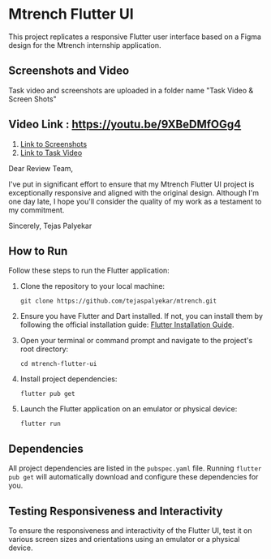 
# Mtrench Flutter UI

This project replicates a responsive Flutter user interface based on a Figma design for the Mtrench internship application.

## Screenshots and Video
Task video and screenshots are uploaded in a folder name "Task Video & Screen Shots" 

## Video Link : https://youtu.be/9XBeDMfOGg4

1. [Link to Screenshots](https://github.com/tejaspalyekar/mtrench/tree/cbf50127a20828944cd7b8d7932be07fec8c9217/Task%20Video%20%26%20Screen%20shots/ScreenShots)
2. [Link to Task Video](https://github.com/tejaspalyekar/mtrench/blob/cbf50127a20828944cd7b8d7932be07fec8c9217/Task%20Video%20%26%20Screen%20shots/TaskVideo.mp4)

Dear Review Team,

I've put in significant effort to ensure that my Mtrench Flutter UI project is exceptionally responsive and aligned with the original design. Although I'm one day late, I hope you'll consider the quality of my work as a testament to my commitment.

Sincerely,
Tejas Palyekar


## How to Run

Follow these steps to run the Flutter application:

1. Clone the repository to your local machine:
   ```
   git clone https://github.com/tejaspalyekar/mtrench.git
   ```

2. Ensure you have Flutter and Dart installed. If not, you can install them by following the official installation guide: [Flutter Installation Guide](https://flutter.dev/docs/get-started/install).

3. Open your terminal or command prompt and navigate to the project's root directory:
   ```
   cd mtrench-flutter-ui
   ```

4. Install project dependencies:
   ```
   flutter pub get
   ```

5. Launch the Flutter application on an emulator or physical device:
   ```
   flutter run
   ```

## Dependencies

All project dependencies are listed in the `pubspec.yaml` file. Running `flutter pub get` will automatically download and configure these dependencies for you.

## Testing Responsiveness and Interactivity

To ensure the responsiveness and interactivity of the Flutter UI, test it on various screen sizes and orientations using an emulator or a physical device.
